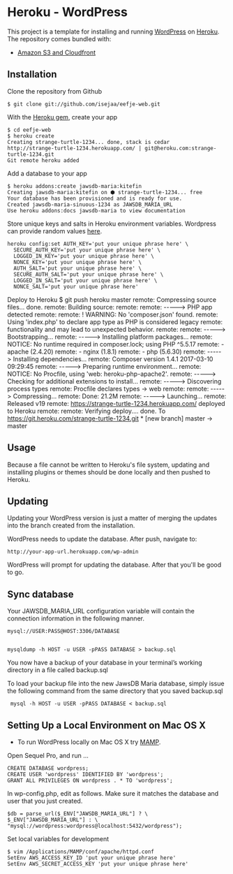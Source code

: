 #  Heroku - WordPress
This project is a template for installing and running [WordPress](http://wordpress.org/) on [Heroku](http://www.heroku.com/). The repository comes bundled with:
* [Amazon S3 and Cloudfront](https://wordpress.org/plugins/amazon-s3-and-cloudfront/)

## Installation

Clone the repository from Github

    $ git clone git://github.com/isejaa/eefje-web.git

With the [Heroku gem](http://devcenter.heroku.com/articles/heroku-command), create your app

    $ cd eefje-web
    $ heroku create
    Creating strange-turtle-1234... done, stack is cedar
    http://strange-turtle-1234.herokuapp.com/ | git@heroku.com:strange-turtle-1234.git
    Git remote heroku added

Add a database to your app

    $ heroku addons:create jawsdb-maria:kitefin
    Creating jawsdb-maria:kitefin on ⬢ strange-turtle-1234... free
    Your database has been provisioned and is ready for use.
    Created jawsdb-maria-sinuous-1234 as JAWSDB_MARIA_URL
    Use heroku addons:docs jawsdb-maria to view documentation

Store unique keys and salts in Heroku environment variables. Wordpress can provide random values [here](https://api.wordpress.org/secret-key/1.1/salt/).

    heroku config:set AUTH_KEY='put your unique phrase here' \
      SECURE_AUTH_KEY='put your unique phrase here' \
      LOGGED_IN_KEY='put your unique phrase here' \
      NONCE_KEY='put your unique phrase here' \
      AUTH_SALT='put your unique phrase here' \
      SECURE_AUTH_SALT='put your unique phrase here' \
      LOGGED_IN_SALT='put your unique phrase here' \
      NONCE_SALT='put your unique phrase here'

Deploy to Heroku
      $ git push heroku master
      remote: Compressing source files... done.
      remote: Building source:
      remote:
      remote: -----> PHP app detected
      remote:
      remote:  !     WARNING: No 'composer.json' found.
      remote:        Using 'index.php' to declare app type as PHP is considered legacy
      remote:        functionality and may lead to unexpected behavior.
      remote:
      remote: -----> Bootstrapping...
      remote: -----> Installing platform packages...
      remote:        NOTICE: No runtime required in composer.lock; using PHP ^5.5.17
      remote:        - apache (2.4.20)
      remote:        - nginx (1.8.1)
      remote:        - php (5.6.30)
      remote: -----> Installing dependencies...
      remote:        Composer version 1.4.1 2017-03-10 09:29:45
      remote: -----> Preparing runtime environment...
      remote:        NOTICE: No Procfile, using 'web: heroku-php-apache2'.
      remote: -----> Checking for additional extensions to install...
      remote: -----> Discovering process types
      remote:        Procfile declares types -> web
      remote:
      remote: -----> Compressing...
      remote:        Done: 21.2M
      remote: -----> Launching...
      remote:        Released v19
      remote:        https://strange-turtle-1234.herokuapp.com/ deployed to Heroku
      remote:
      remote: Verifying deploy.... done.
      To https://git.heroku.com/strange-turtle-1234.git
      * [new branch]      master -> master

## Usage
Because a file cannot be written to Heroku's file system, updating and installing plugins or themes should be done locally and then pushed to Heroku.

## Updating

Updating your WordPress version is just a matter of merging the updates into
the branch created from the installation.

WordPress needs to update the database. After push, navigate to:

    http://your-app-url.herokuapp.com/wp-admin

WordPress will prompt for updating the database. After that you'll be good
to go.

## Sync database
Your JAWSDB_MARIA_URL configuration variable will contain the connection information in the following manner.

    mysql://USER:PASS@HOST:3306/DATABASE


    mysqldump -h HOST -u USER -pPASS DATABASE > backup.sql

You now have a backup of your database in your terminal’s working directory in a file called backup.sql

To load your backup file into the new JawsDB Maria database, simply issue the following command from the same directory that you saved backup.sql

     mysql -h HOST -u USER -pPASS DATABASE < backup.sql

## Setting Up a Local Environment on Mac OS X
- To run WordPress locally on Mac OS X try [MAMP](https://codex.wordpress.org/Installing_WordPress_Locally_on_Your_Mac_With_MAMP).

Open Sequel Pro, and run ...

    CREATE DATABASE wordpress;
    CREATE USER 'wordpress' IDENTIFIED BY 'wordpress';
    GRANT ALL PRIVILEGES ON wordpress . * TO 'wordpress';

In wp-config.php, edit as follows. Make sure it matches the database and user that you just created.

    $db = parse_url($_ENV["JAWSDB_MARIA_URL"] ? \ $_ENV["JAWSDB_MARIA_URL"] : \ "mysql://wordpress:wordpress@localhost:5432/wordpress");

Set local variables for development

    $ vim /Applications/MAMP/conf/apache/httpd.conf
    SetEnv AWS_ACCESS_KEY_ID 'put your unique phrase here'
    SetEnv AWS_SECRET_ACCESS_KEY 'put your unique phrase here'
